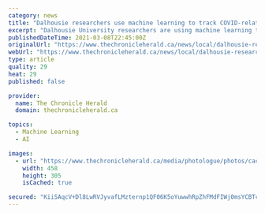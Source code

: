 ```yaml
---
category: news
title: "Dalhousie researchers use machine learning to track COVID-related emotions on social media"
excerpt: "Dalhousie University researchers are using machine learning to analyze social media in a study of how people's emotions progressed during the first wave of the coronavirus and subsequent lockdown. Rita Orji,"
publishedDateTime: 2021-03-08T22:45:00Z
originalUrl: "https://www.thechronicleherald.ca/news/local/dalhousie-researchers-use-machine-learning-to-track-covid-related-emotions-on-social-media-561072/"
webUrl: "https://www.thechronicleherald.ca/news/local/dalhousie-researchers-use-machine-learning-to-track-covid-related-emotions-on-social-media-561072/"
type: article
quality: 29
heat: 29
published: false

provider:
  name: The Chronicle Herald
  domain: thechronicleherald.ca

topics:
  - Machine Learning
  - AI

images:
  - url: "https://www.thechronicleherald.ca/media/photologue/photos/cache/TCH_Rita_Orji_medium.jpg"
    width: 458
    height: 305
    isCached: true

secured: "KiiSAqcV+Dl8LwRVJyvafLMzternp1QF06K5oYuwwhRpZhFMdFIWj0msYCBTcNhSV7SXWqkscDS3DR1DIRNGlfIUghSksllq3g441mv0yYm1vCh5N2/memmw3m02sEd1cUEzxs46D++rzTVe1fGxe6jtoI8l1waNTRO0t6GVXglQi4UtaBkelRgE/gbqSmYJnybjVS3cLEUipDcYSb9RUV0Slu6XpNmK0GLcGTglEBiNQzV4Y8UNYlv8Zm/hTIc6yLci45fx1hASDI31wIf2LdswPqCDB3wQMrd4ppqUzMTfJX7p/O4eTXS61uBD90oMZWEEu9i6s8w+92rZfXb95hDcQJbZXCyGVmP6iZcH/0s=;O4jMGFFZnba5yviiYGhKJg=="
---
```


